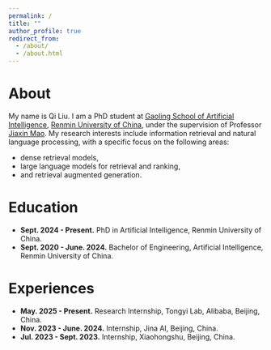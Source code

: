 ```yaml
---
permalink: /
title: ""
author_profile: true
redirect_from: 
  - /about/
  - /about.html
---
```


# About

<!-- I am now a senior-year undergraduate student at [Gaoling School of Artificial Intelligence](http://ai.ruc.edu.cn), [Renmin University of China](https://en.ruc.edu.cn), majoring in artificial intelligence. I am going to enroll in my PhD program in Renmin University of China this autumn, advised by Prof. [Jiaxin Mao](https://sites.google.com/site/maojiaxin/). -->

My name is Qi Liu. I am a PhD student at [Gaoling School of Artificial Intelligence](http://ai.ruc.edu.cn), [Renmin University of China](https://en.ruc.edu.cn), under the supervision of Professor [Jiaxin Mao](https://sites.google.com/site/maojiaxin/). My research interests include information retrieval and natural language processing, with a specific focus on the following areas:

- dense retrieval models,
- large language models for retrieval and ranking,
- and retrieval augmented generation.

<!-- # *News*

- ***02.2024***, We trained a ColBERT-style model [`jina-colbert-v1-en`](https://huggingface.co/jinaai/jina-colbert-v1-en) based on our JinaBert which *supports 8k context length* and achieves better performance than ColBERTv2!
- ***01.2024***, Our English-Chinese bilingual embedding model [`jina-embeddings-v2-base-zh`](https://huggingface.co/jinaai/jina-embeddings-v2-base-zh) is open sourced on HuggingFace now! (work done during internship at [Jina AI](https://jina.ai)) -->

# Education

- **Sept. 2024 - Present.** PhD in Artificial Intelligence, Renmin University of China.
- **Sept. 2020 - June. 2024.** Bachelor of Engineering, Artificial Intelligence, Renmin University of China.

# Experiences

- **May. 2025 - Present.** Research Internship, Tongyi Lab, Alibaba, Beijing, China.
- **Nov. 2023 - June. 2024.** Internship, Jina AI, Beijing, China.
- **Jul. 2023 - Sept. 2023.** Internship, Xiaohongshu, Beijing, China.
